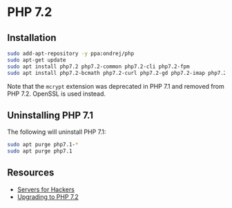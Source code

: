 # PHP 7.2

## Installation

```bash
sudo add-apt-repository -y ppa:ondrej/php
sudo apt-get update
sudo apt install php7.2 php7.2-common php7.2-cli php7.2-fpm
sudo apt install php7.2-bcmath php7.2-curl php7.2-gd php7.2-imap php7.2-ldap php7.2-mbstring php7.2-mysql php7.2-pgsql php7.2-readline php7.2-sqlite3 php7.2-zip
```

Note that the `mcrypt` extension was deprecated in PHP 7.1 and removed from PHP 7.2. OpenSSL is used instead.

## Uninstalling PHP 7.1

The following will uninstall PHP 7.1:

```bash
sudo apt purge php7.1-*
sudo apt purge php7.1
```

## Resources

* [Servers for Hackers](https://serversforhackers.com/c/lemp-nginx-php-laravel)
* [Upgrading to PHP 7.2](https://ayesh.me/Ubuntu-PHP-7.2)
